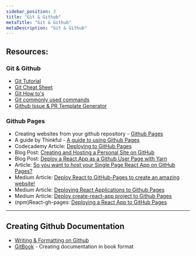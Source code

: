 ```yaml
---
sidebar_position: 3
title: "Git & Github"
metaTitle: "Git & Github"
metaDescription: "Git & Github"
---
```


## Resources: 

### Git & Github
* [Git Tutorial](http://try.github.io/) 
* [Git Cheat Sheet](https://services.github.com/on-demand/downloads/github-git-cheat-sheet/)
* [Git How to's](https://github.com/arkhangelsk/STT-Notes/wiki/Git-How-to's)
* [Git commonly used commands](https://github.com/arkhangelsk/STT-Notes/wiki/Git-Common-Commands)
* [Github Issue & PR Template Generator](https://www.talater.com/open-source-templates/#/)

### Github Pages
* Creating websites from your github repository - [Github Pages](https://pages.github.com/) 
* A guide by Thinkful - [A guide to using
Github Pages](https://www.thinkful.com/learn/a-guide-to-using-github-pages/)
* Codecademy Article: [Deploying to GitHub Pages](https://www.codecademy.com/articles/f1-u3-github-pages)
* Blog Post: [Creating and Hosting a Personal Site on GitHub](http://jmcglone.com/guides/github-pages/)
* Blog Post: [Deploy a React App as a Github User Page with Yarn](https://dev.to/javascripterika/deploy-a-react-app-as-a-github-user-page-with-yarn-3fka)
* Article: [So you want to host your Single Page React App on GitHub Pages?](https://itnext.io/so-you-want-to-host-your-single-age-react-app-on-github-pages-a826ab01e48)
* Medium Article: [Deploy React to GitHub-Pages to create an amazing website!](https://codeburst.io/deploy-react-to-github-pages-to-create-an-amazing-website-42d8b09cd4d)
* Medium Article: [Deploying React Applications to Github Pages](https://medium.com/the-andela-way/how-to-deploy-your-react-application-to-github-pages-in-less-than-5-minutes-8c5f665a2d2a)
* Medium Article: [Deploy create-react-app project to Github Pages](https://medium.com/@_mariacheline/deploy-create-react-app-project-to-github-pages-2eb6deda5b89)
* (npm)React-gh-pages: [Deploying a React App to GitHub Pages](https://github.com/gitname/react-gh-pages)

***

## Creating Github Documentation
* [Writing & Formatting on Github](https://help.github.com/categories/writing-on-github/) 
* [GitBook](https://www.gitbook.com/?t=1) - Creating documentation in book format


